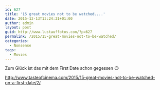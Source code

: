 ```yaml
---
id: 627
title: '15 great movies not to be watched....'
date: 2015-12-13T13:24:31+01:00
author: admin
layout: post
guid: http://www.lustauffotos.com/?p=627
permalink: /2015/15-great-movies-not-to-be-watched/
categories:
  - Nonsense
tags:
  - Movies
---
```

Zum Glück ist das mit dem First Date schon gegessen 😉

<http://www.tasteofcinema.com/2015/15-great-movies-not-to-be-watched-on-a-first-date/2/>